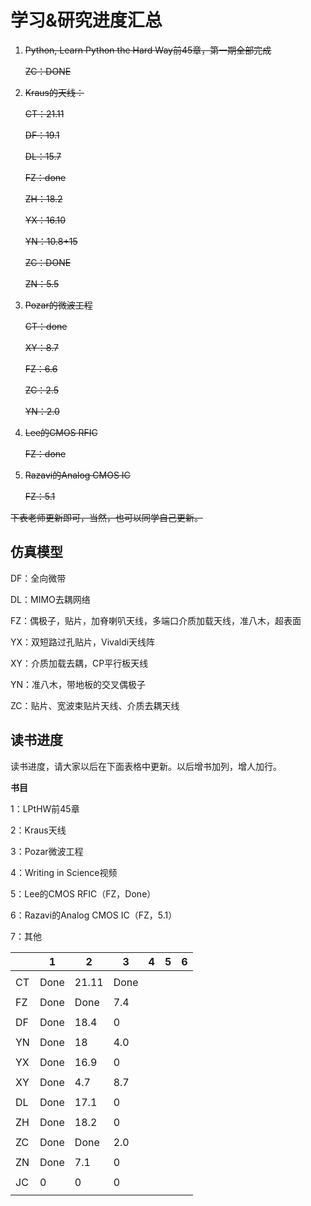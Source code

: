 # 学习&研究进度汇总

1. ~~Python, Learn Python the Hard Way前45章，第一期全部完成~~

   ~~ZC：DONE~~

2. ~~Kraus的天线：~~

   ~~CT：21.11~~

   ~~DF：19.1~~

   ~~DL：15.7~~

   ~~FZ：done~~

   ~~ZH：18.2~~

   ~~YX：16.10~~

   ~~YN：10.8+15~~

   ~~ZC：DONE~~

   ~~ZN：5.5~~

3. ~~Pozar的微波工程~~

   ~~CT：done~~

   ~~XY：8.7~~

   ~~FZ：6.6~~

   ~~ZC：2.5~~

   ~~YN：2.0~~

4. ~~Lee的CMOS RFIC~~

   ~~FZ：done~~

5. ~~Razavi的Analog CMOS IC~~ 

   ~~FZ：5.1~~

~~下表老师更新即可，当然，也可以同学自己更新。~~

## 仿真模型

DF：全向微带

DL：MIMO去耦网络

FZ：偶极子，贴片，加脊喇叭天线，多端口介质加载天线，准八木，超表面

YX：双短路过孔贴片，Vivaldi天线阵

XY：介质加载去耦，CP平行板天线

YN：准八木，带地板的交叉偶极子

ZC：贴片、宽波束贴片天线、介质去耦天线

## 读书进度

读书进度，请大家以后在下面表格中更新。以后增书加列，增人加行。

**书目**

1：LPtHW前45章

2：Kraus天线

3：Pozar微波工程

4：Writing in Science视频

5：Lee的CMOS RFIC（FZ，Done）

6：Razavi的Analog CMOS IC（FZ，5.1）

7：其他

|      | 1    | 2     | 3    | 4    | 5    | 6    |
| ---- | ---- | ----- | ---- | ---- | ---- | ---- |
|      |      |       |      |      |      |      |
| CT   | Done | 21.11 | Done |      |      |      |
|      |      |       |      |      |      |      |
| FZ   | Done | Done  | 7.4  |      |      |      |
|      |      |       |      |      |      |      |
| DF   | Done | 18.4  | 0    |      |      |      |
|      |      |       |      |      |      |      |
| YN   | Done | 18    | 4.0  |      |      |      |
|      |      |       |      |      |      |      |
| YX   | Done | 16.9  | 0    |      |      |      |
|      |      |       |      |      |      |      |
| XY   | Done | 4.7   | 8.7  |      |      |      |
|      |      |       |      |      |      |      |
| DL   | Done | 17.1  | 0    |      |      |      |
|      |      |       |      |      |      |      |
| ZH   | Done | 18.2  | 0    |      |      |      |
|      |      |       |      |      |      |      |
| ZC   | Done | Done  | 2.0  |      |      |      |
|      |      |       |      |      |      |      |
| ZN   | Done | 7.1   | 0    |      |      |      |
|      |      |       |      |      |      |      |
| JC   | 0    | 0     | 0    |      |      |      |
|      |      |       |      |      |      |      |



